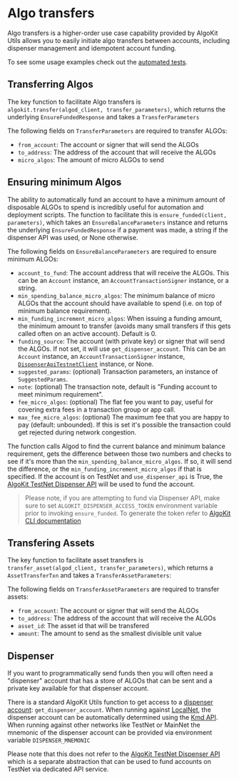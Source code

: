 # Algo transfers

Algo transfers is a higher-order use case capability provided by AlgoKit Utils allows you to easily initiate algo transfers between accounts, including dispenser management and
idempotent account funding.

To see some usage examples check out the [automated tests](https://github.com/algorandfoundation/algokit-utils-py/blob/main/tests/test_transfer.py).

## Transferring Algos

The key function to facilitate Algo transfers is `algokit.transfer(algod_client, transfer_parameters)`, which returns the underlying `EnsureFundedResponse` and takes a `TransferParameters`

The following fields on `TransferParameters` are required to transfer ALGOs:

-   `from_account`: The account or signer that will send the ALGOs
-   `to_address`: The address of the account that will receive the ALGOs
-   `micro_algos`: The amount of micro ALGOs to send

## Ensuring minimum Algos

The ability to automatically fund an account to have a minimum amount of disposable ALGOs to spend is incredibly useful for automation and deployment scripts.
The function to facilitate this is `ensure_funded(client, parameters)`, which takes an `EnsureBalanceParameters` instance and returns the underlying `EnsureFundedResponse` if a payment was made, a string if the dispenser API was used, or None otherwise.

The following fields on `EnsureBalanceParameters` are required to ensure minimum ALGOs:

-   `account_to_fund`: The account address that will receive the ALGOs. This can be an `Account` instance, an `AccountTransactionSigner` instance, or a string.
-   `min_spending_balance_micro_algos`: The minimum balance of micro ALGOs that the account should have available to spend (i.e. on top of minimum balance requirement).
-   `min_funding_increment_micro_algos`: When issuing a funding amount, the minimum amount to transfer (avoids many small transfers if this gets called often on an active account). Default is 0.
-   `funding_source`: The account (with private key) or signer that will send the ALGOs. If not set, it will use `get_dispenser_account`. This can be an `Account` instance, an `AccountTransactionSigner` instance, [`DispenserApiTestnetClient`](https://github.com/algorandfoundation/algokit-utils-py/blob/main/docs/source/capabilities/dispenser-client.md) instance, or None.
-   `suggested_params`: (optional) Transaction parameters, an instance of `SuggestedParams`.
-   `note`: (optional) The transaction note, default is "Funding account to meet minimum requirement".
-   `fee_micro_algos`: (optional) The flat fee you want to pay, useful for covering extra fees in a transaction group or app call.
-   `max_fee_micro_algos`: (optional) The maximum fee that you are happy to pay (default: unbounded). If this is set it's possible the transaction could get rejected during network congestion.

The function calls Algod to find the current balance and minimum balance requirement, gets the difference between those two numbers and checks to see if it's more than the `min_spending_balance_micro_algos`. If so, it will send the difference, or the `min_funding_increment_micro_algos` if that is specified. If the account is on TestNet and `use_dispenser_api` is True, the [AlgoKit TestNet Dispenser API](https://github.com/algorandfoundation/algokit-cli/blob/main/docs/features/dispenser.md) will be used to fund the account.

> Please note, if you are attempting to fund via Dispenser API, make sure to set `ALGOKIT_DISPENSER_ACCESS_TOKEN` environment variable prior to invoking `ensure_funded`. To generate the token refer to [AlgoKit CLI documentation](https://github.com/algorandfoundation/algokit-cli/blob/main/docs/features/dispenser.md#login)

## Transfering Assets

The key function to facilitate asset transfers is `transfer_asset(algod_client, transfer_parameters)`, which returns a `AssetTransferTxn` and takes a `TransferAssetParameters`:

The following fields on `TransferAssetParameters` are required to transfer assets:

-   `from_account`: The account or signer that will send the ALGOs
-   `to_address`: The address of the account that will receive the ALGOs
-   `asset_id`: The asset id that will be transfered
-   `amount`: The amount to send as the smallest divisible unit value

## Dispenser

If you want to programmatically send funds then you will often need a "dispenser" account that has a store of ALGOs that can be sent and a private key available for that dispenser account.

There is a standard AlgoKit Utils function to get access to a [dispenser account](./account.md#account): `get_dispenser_account`. When running against
[LocalNet](https://github.com/algorandfoundation/algokit-cli/blob/main/docs/features/localnet.md), the dispenser account can be automatically determined using the
[Kmd API](https://developer.algorand.org/docs/rest-apis/kmd). When running against other networks like TestNet or MainNet the mnemonic of the dispenser account can be provided via environment
variable `DISPENSER_MNEMONIC`

Please note that this does not refer to the [AlgoKit TestNet Dispenser API](./dispenser-client.md) which is a separate abstraction that can be used to fund accounts on TestNet via dedicated API service.
